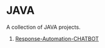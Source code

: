 # JAVA

A collection of JAVA projects.

1. [Response-Automation-CHATBOT]([url](https://github.com/Mohammad-Samar/JAVA/tree/main/Response-Automation-CHATBOT))
